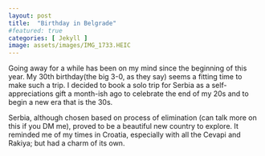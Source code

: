 ```yaml
---
layout: post
title:  "Birthday in Belgrade"
#featured: true
categories: [ Jekyll ]
image: assets/images/IMG_1733.HEIC
---
```


Going away for a while has been on my mind since the beginning of this year. My 30th birthday(the big 3-0, as they say) seems a fitting time to make such a trip. I decided to book a solo trip for Serbia as a self-appreciations gift a month-ish ago to celebrate the end of my 20s and to begin a new era that is the 30s.

Serbia, although chosen based on process of elimination (can talk more on this if you DM me), proved to be a beautiful new country to explore.  It reminded me of my times in Croatia, especially with all the Cevapi and Rakiya; but had a charm of its own.
